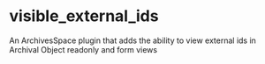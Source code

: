 # visible_external_ids
An ArchivesSpace plugin that adds the ability to view external ids in Archival Object readonly and form views
